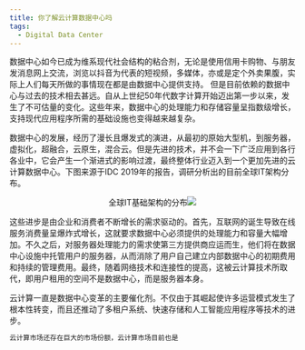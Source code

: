 ```yaml
---
title: 你了解云计算数据中心吗
tags:
  - Digital Data Center
---
```

数据中心如今已成为维系现代社会结构的粘合剂，无论是使用信用卡购物、与朋友发消息网上交流，浏览以抖音为代表的短视频，多媒体，亦或是定个外卖果腹，实际上人们每天所做的事情现在都是由数据中心提供支持。
但是目前依赖的数据中心与过去的技术相去甚远。自从上世纪50年代数字计算开始迈出第一步以来，发生了不可估量的变化。这些年来，数据中心的处理能力和存储容量呈指数级增长，支持现代应用程序所需的基础设施也变得越来越复杂。

数据中心的发展，经历了漫长且爆发式的演进，从最初的原始大型机，到服务器，虚拟化，超融合，云原生，混合云。但是先进的技术，并不会一下广泛应用到各行各业中，它会产生一个渐进式的影响过渡，最终整体行业迈入到一个更加先进的云计算数据中心。下图来源于IDC 2019年的报告，调研分析出的目前全球IT架构分布。
<div align=center>全球IT基础架构的分布<img src ="/assets/images/Global IT architecture/Global IT architecture.jpg"/></div>

这些进步是由企业和消费者不断增长的需求驱动的。首先，互联网的诞生导致在线服务消费量呈爆炸式增长，这就要求数据中心必须提供的处理能力和容量大幅增加。不久之后，对服务器处理能力的需求使第三方提供商应运而生，他们将在数据中心设施中托管用户的服务器，从而消除了用户自己建立内部数据中心的初期费用和持续的管理费用。最终，随着网络技术和连接性的提高，这被云计算技术所取代，即用户租用的空间不是数据中心，而是服务器本身。

云计算一直是数据中心变革的主要催化剂。不仅由于其崛起使许多运营模式发生了根本性转变，而且还推动了多租户系统、快速存储和人工智能应用程序等技术的进步。
```cpp
云计算市场还存在巨大的市场份额，云计算市场目前也是

```
